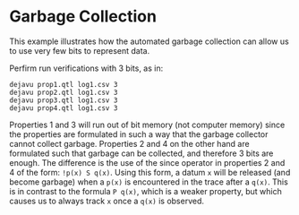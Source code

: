 # Garbage Collection

This example illustrates how the automated garbage collection can allow us to use
very few bits to represent data.

Perfirm run verifications with 3 bits, as in:

    dejavu prop1.qtl log1.csv 3
    dejavu prop2.qtl log1.csv 3
    dejavu prop3.qtl log1.csv 3
    dejavu prop4.qtl log1.csv 3

Properties 1 and 3 will run out of bit memory (not computer memory) since 
the properties are formulated in such a way that the garbage collector cannot 
collect garbage. Properties 2 and 4 on the other hand are formulated such that 
garbage can be collected, and therefore 3 bits are enough. The difference is the
use of the since operator in properties 2 and 4 of the form:  ``!p(x) S q(x)``. Using this form, a datum ``x`` will be released (and become garbage) when a ``p(x)`` is encountered in the trace after a ``q(x)``. This is in contrast to the formula ``P q(x)``, which is a weaker property, but which causes us to always track ``x`` once a ``q(x)`` is observed.
